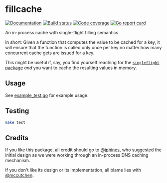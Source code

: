 # fillcache

[![Documentation](https://pkg.go.dev/badge/github.com/mccutchen/fillcache)](https://pkg.go.dev/github.com/mccutchen/fillcache)
[![Build status](https://github.com/mccutchen/fillcache/actions/workflows/test.yaml/badge.svg)](https://github.com/mccutchen/fillcache/actions/workflows/test.yaml)
[![Code coverage](https://codecov.io/gh/mccutchen/fillcache/branch/main/graph/badge.svg)](https://codecov.io/gh/mccutchen/fillcache)
[![Go report card](http://goreportcard.com/badge/github.com/mccutchen/fillcache)](https://goreportcard.com/report/github.com/mccutchen/fillcache)

An in-process cache with single-flight filling semantics.

In short: Given a function that computes the value to be cached for a key, it
will ensure that the function is called only once per key no matter how many
concurrent cache gets are issued for a key.

This might be useful if, say, you find yourself reaching for the
[`singleflight` package][singleflight] _and_ you want to cache the resulting
values in memory.


## Usage

See [example_test.go](/example_test.go) for example usage.


## Testing

```bash
make test
```


## Credits

If you like this package, all credit should go to [@jphines][jphines], who
suggested the initial design as we were working through an in-process DNS
caching mechanism.

If you don't like its design or its implementation, all blame lies with
[@mccutchen][mccutchen].


[singleflight]: https://godoc.org/golang.org/x/sync/singleflight
[jphines]: https://github.com/jphines
[mccutchen]: https://github.com/mccutchen
